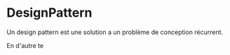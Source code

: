 # DesignPattern

Un design pattern est une solution a un problème de conception récurrent.

En d'autre te
<!--stackedit_data:
eyJoaXN0b3J5IjpbLTE0MTE4MzIyNyw1NDMxMTgyMzVdfQ==
-->